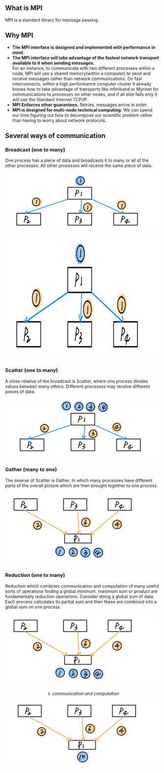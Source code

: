 ## What is MPI
MPI is a standard library for message passing.
## Why MPI
 - **The MPI interface is designed and implemented with performance in mind.**
 - **The MPI interface will take advantage of the fastest network transport available to it when sending messages.**<br>For an instance, to communicate with two different processes within a node, MPI will use a shared memory(within a computer) to send and receive messages rather than network communications. On fast interconnects, within a high performance computer cluster it already knows how to take advantage of transports like Infiniband or Myrinet for communications to processes on other nodes, and if all else fails only it will use the Standard Internet TCP/IP.
 - **MPI Enforces other guarantees.**
 Retries, messages arrive in order.
 - **MPI is designed for multi-node technical computing.**
We can spend our time figuring out how to decompose our scientific problem rather than having to worry about network protocols.

## Several ways of communication
### Broadcast (one to many)
One process has a piece of data and broadcasts it to many or all of the other processes. All other processes will receive the same piece of data.

![](https://raw.githubusercontent.com/SharynHu/picBed/master/85B15782-2C57-4395-9385-A57FD9CDF2AB.png)
<div align=center><img width="800" height="400" src="https://raw.githubusercontent.com/SharynHu/picBed/master/85B15782-2C57-4395-9385-A57FD9CDF2AB.png"/></div>

### Scatter (one to many)
A close relative of the broadcast is Scatter, where one process divides values between many others. Different processes may receive different pieces of data.

![](https://raw.githubusercontent.com/SharynHu/picBed/master/DD3FFC74-B93C-4CE1-B4D9-9DB8E6EA8603.png)

### Gather (many to one)
The inverse of Scatter is Gather. In which many processes have different parts of the overall picture which are then brought together to one process.

![](https://raw.githubusercontent.com/SharynHu/picBed/master/C6EE0C1B-A13A-4C44-B1D2-965737EF3E11.png)

### Reduction (one to many)
Reduction which combines communication and computation of many useful sorts of operations finding a global minimum, maximum sum or product are fundamentally reduction operations. Consider doing a global sum of data. Each process calculates its partial sum and then these are combined into a global sum on one process.

![](https://raw.githubusercontent.com/SharynHu/picBed/master/C6EE0C1B-A13A-4C44-B1D2-965737EF3E11.png)

$$\Downarrow communication\;and\;computation$$
![](https://raw.githubusercontent.com/SharynHu/picBed/master/E516E150-03BC-4AFB-A148-589AD21BA087.png)


